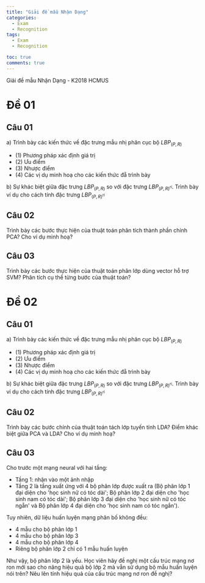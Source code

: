 ```yaml
---
title: "Giải đề mẫu Nhận Dạng"
categories:
  - Exam
  - Recognition
tags:
  - Exam
  - Recognition

toc: true
comments: true
---
```


Giải đề mẫu Nhận Dạng - K2018 HCMUS

# Đề 01

## Câu 01
a) Trình bày các kiến thức về đặc trưng mẫu nhị phân cục bộ $LBP_{(P, R)}$
- (1) Phương pháp xác định giá trị
- (2) Ưu điểm
- (3) Nhược điểm
- (4) Các vị dụ minh hoạ cho các kiến thức đẵ trình bày

b) Sự khác biệt giữa đặc trưng  $LBP_{(P, R)}$ so với đặc trưng $LBP_{(P, R)^{ri}}$. Trình bày ví dụ cho cách tính đặc trưng $LBP_{(P, R)^{ri}}$

## Câu 02

Trình bày các bước thực hiện của thuật toán phân tích thành phần chính PCA? Cho ví dụ minh hoạ?

## Câu 03

Trình bày các bước thực hiện của thuật toán phân lớp dùng vector hỗ trợ SVM? Phân tích cụ thể từng bước của thuật toán?

# Đề 02

## Câu 01

a) Trình bày các kiến thức về đặc trưng mẫu nhị phân cục bộ $LBP_{(P, R)}$
- (1) Phương pháp xác định giá trị
- (2) Ưu điểm
- (3) Nhược điểm
- (4) Các vị dụ minh hoạ cho các kiến thức đẵ trình bày

b) Sự khác biệt giữa đặc trưng  $LBP_{(P, R)}$ so với đặc trưng $LBP_{(P, R)^{ri}}$. Trình bày ví dụ cho cách tính đặc trưng $LBP_{(P, R)^{ri}}$

## Câu 02

Trình bày các bước chính của thuật toán tách lớp tuyến tính LDA? Điểm khác biệt giữa PCA và LDA? Cho ví dụ minh hoạ?

## Câu 03

Cho trước một mạng neural với hai tầng: 
- Tầng 1: nhận vào một ảnh nhập
- Tầng 2 là tầng xuất ứng với 4 bộ phân lớp được xuất ra (Bộ phân lớp 1 đại diện cho 'học sinh nữ có tóc dài'; Bộ phân lớp 2 đại diện cho 'học sinh nam có tóc dài'; Bộ phân lớp 3 đại diện cho 'học sinh nữ có tóc ngẵn' và Bộ phân lớp 4 đại diện cho 'học sinh nam có tóc ngắn').

Tuy nhiên, dữ liệu huấn luyện mạng phân bố không đều:
- 4 mẫu cho bộ phân lớp 1
- 4 mẫu cho bộ phân lớp 3
- 4 mẫu cho bộ phân lớp 4
- Riêng bộ phân lớp 2 chỉ có 1 mẫu huấn luyện

Như vậy, bộ phân lớp 2 là yếu. Học viên hãy đề nghị một cấu trúc mạng nơ ron mới sao cho nâng hiệu quả bộ lớp 2 mà vẫn sử dụng bộ mẫu huấn luyện nói trên? Nêu lên tính hiệu quả của cấu trúc mạng nơ ron đề nghị?